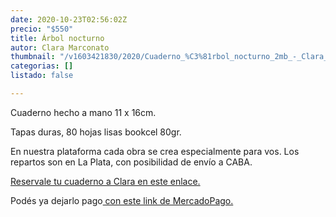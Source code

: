 ```yaml
---
date: 2020-10-23T02:56:02Z
precio: "$550"
title: Árbol nocturno
autor: Clara Marconato
thumbnail: "/v1603421830/2020/Cuaderno_%C3%81rbol_nocturno_2mb_-_Clara_Marconato_nl67gk.jpg"
categorias: []
listado: false

---
```

Cuaderno hecho a mano 11 x 16cm. 

Tapas duras, 80 hojas lisas bookcel 80gr. 

En nuestra plataforma cada obra se crea especialmente para vos. Los repartos son en La Plata, con posibilidad de envío a CABA.

[Reservale tu cuaderno a Clara en este enlace.](https://docs.google.com/forms/d/1oVFJmYawrgo4DT1HK_Jp2Y344FOxC8FssvAa-raNFpI/edit)

Podés ya dejarlo pago[ con este link de MercadoPago.](https://mpago.la/2zaLD7V)